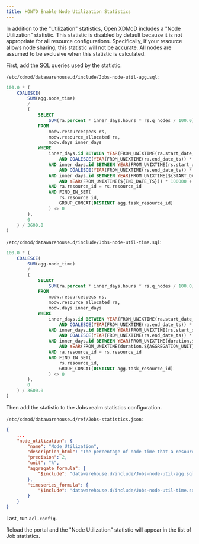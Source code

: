 ```yaml
---
title: HOWTO Enable Node Utilization Statistics
---
```


In addition to the "Utilization" statistics, Open XDMoD includes a "Node
Utilization" statistic.  This statistic is disabled by default because
it is not appropriate for all resource configurations.  Specifically, if
your resource allows node sharing, this statistic will not be accurate.
All nodes are assumed to be exclusive when this statistic is calculated.

First, add the SQL queries used by the statistic.

`/etc/xdmod/datawarehouse.d/include/Jobs-node-util-agg.sql`:

```sql
100.0 * (
    COALESCE(
        SUM(agg.node_time)
        /
        (
            SELECT
                SUM(ra.percent * inner_days.hours * rs.q_nodes / 100.0)
            FROM
                modw.resourcespecs rs,
                modw.resource_allocated ra,
                modw.days inner_days
            WHERE
                inner_days.id BETWEEN YEAR(FROM_UNIXTIME(ra.start_date_ts)) * 100000 + DAYOFYEAR(FROM_UNIXTIME(ra.start_date_ts))
                    AND COALESCE(YEAR(FROM_UNIXTIME(ra.end_date_ts)) * 100000 + DAYOFYEAR(FROM_UNIXTIME(ra.end_date_ts)), 999999999)
                AND inner_days.id BETWEEN YEAR(FROM_UNIXTIME(rs.start_date_ts)) * 100000 + DAYOFYEAR(FROM_UNIXTIME(rs.start_date_ts))
                    AND COALESCE(YEAR(FROM_UNIXTIME(rs.end_date_ts)) * 100000 + DAYOFYEAR(FROM_UNIXTIME(rs.end_date_ts)), 999999999)
                AND inner_days.id BETWEEN YEAR(FROM_UNIXTIME(${START_DATE_TS})) * 100000 + DAYOFYEAR(FROM_UNIXTIME(${START_DATE_TS}))
                    AND YEAR(FROM_UNIXTIME(${END_DATE_TS})) * 100000 + DAYOFYEAR(FROM_UNIXTIME(${END_DATE_TS}))
                AND ra.resource_id = rs.resource_id
                AND FIND_IN_SET(
                    rs.resource_id,
                    GROUP_CONCAT(DISTINCT agg.task_resource_id)
                ) <> 0
        ),
        0
    ) / 3600.0
)
```

`/etc/xdmod/datawarehouse.d/include/Jobs-node-util-time.sql`:

```sql
100.0 * (
    COALESCE(
        SUM(agg.node_time)
        /
        (
            SELECT
                SUM(ra.percent * inner_days.hours * rs.q_nodes / 100.0)
            FROM
                modw.resourcespecs rs,
                modw.resource_allocated ra,
                modw.days inner_days
            WHERE
                inner_days.id BETWEEN YEAR(FROM_UNIXTIME(ra.start_date_ts)) * 100000 + DAYOFYEAR(FROM_UNIXTIME(ra.start_date_ts))
                    AND COALESCE(YEAR(FROM_UNIXTIME(ra.end_date_ts)) * 100000 + DAYOFYEAR(FROM_UNIXTIME(ra.end_date_ts)), 999999999)
                AND inner_days.id BETWEEN YEAR(FROM_UNIXTIME(rs.start_date_ts)) * 100000 + DAYOFYEAR(FROM_UNIXTIME(rs.start_date_ts))
                    AND COALESCE(YEAR(FROM_UNIXTIME(rs.end_date_ts)) * 100000 + DAYOFYEAR(FROM_UNIXTIME(rs.end_date_ts)), 999999999)
                AND inner_days.id BETWEEN YEAR(FROM_UNIXTIME(duration.${AGGREGATION_UNIT}_start_ts)) * 100000 + DAYOFYEAR(FROM_UNIXTIME(duration.${AGGREGATION_UNIT}_start_ts))
                    AND YEAR(FROM_UNIXTIME(duration.${AGGREGATION_UNIT}_end_ts)) * 100000 + DAYOFYEAR(FROM_UNIXTIME(duration.${AGGREGATION_UNIT}_end_ts))
                AND ra.resource_id = rs.resource_id
                AND FIND_IN_SET(
                    rs.resource_id,
                    GROUP_CONCAT(DISTINCT agg.task_resource_id)
                ) <> 0
        ),
        0
    ) / 3600.0
)
```

Then add the statistic to the Jobs realm statistics configuration.

`/etc/xdmod/datawarehouse.d/ref/Jobs-statistics.json`:

```json
{
    ...
    "node_utilization": {
        "name": "Node Utilization",
        "description_html": "The percentage of node time that a resource has been running jobs.<br/><i>Node Utilization:</i> The ratio of the total node hours consumed by jobs over a given time period divided by the maximum node hours that the system could deliver (based on the number of nodes present on the resources). This value does not take into account downtimes or outages. It is just calculated based on the number of nodes in the resource specifications.",
        "precision": 2,
        "unit": "%",
        "aggregate_formula": {
            "$include": "datawarehouse.d/include/Jobs-node-util-agg.sql"
        },
        "timeseries_formula": {
            "$include": "datawarehouse.d/include/Jobs-node-util-time.sql"
        }
    }
}
```

Last, run `acl-config`.

Reload the portal and the "Node Utilization" statistic will appear in the list
of Job statistics.
